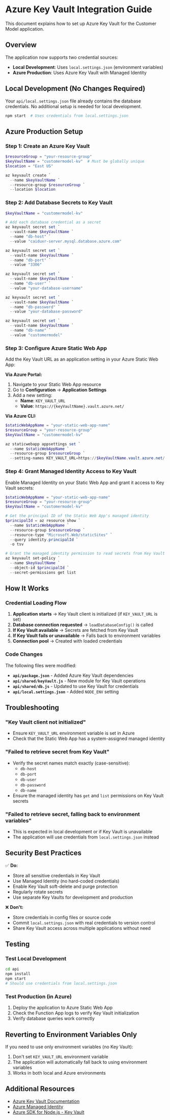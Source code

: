 # Azure Key Vault Integration Guide

This document explains how to set up Azure Key Vault for the Customer Model application.

## Overview

The application now supports two credential sources:
- **Local Development**: Uses `local.settings.json` (environment variables)
- **Azure Production**: Uses Azure Key Vault with Managed Identity

## Local Development (No Changes Required)

Your `api/local.settings.json` file already contains the database credentials. No additional setup is needed for local development.

```bash
npm start  # Uses credentials from local.settings.json
```

## Azure Production Setup

### Step 1: Create an Azure Key Vault

```powershell
$resourceGroup = "your-resource-group"
$keyVaultName = "customermodel-kv"  # Must be globally unique
$location = "East US"

az keyvault create `
  --name $keyVaultName `
  --resource-group $resourceGroup `
  --location $location
```

### Step 2: Add Database Secrets to Key Vault

```powershell
$keyVaultName = "customermodel-kv"

# Add each database credential as a secret
az keyvault secret set `
  --vault-name $keyVaultName `
  --name "db-host" `
  --value "caiduxr-server.mysql.database.azure.com"

az keyvault secret set `
  --vault-name $keyVaultName `
  --name "db-port" `
  --value "3306"

az keyvault secret set `
  --vault-name $keyVaultName `
  --name "db-user" `
  --value "your-database-username"

az keyvault secret set `
  --vault-name $keyVaultName `
  --name "db-password" `
  --value "your-database-password"

az keyvault secret set `
  --vault-name $keyVaultName `
  --name "db-name" `
  --value "customermodel"
```

### Step 3: Configure Azure Static Web App

Add the Key Vault URL as an application setting in your Azure Static Web App:

**Via Azure Portal:**
1. Navigate to your Static Web App resource
2. Go to **Configuration** → **Application Settings**
3. Add a new setting:
   - **Name**: `KEY_VAULT_URL`
   - **Value**: `https://{keyVaultName}.vault.azure.net/`

**Via Azure CLI:**
```powershell
$staticWebAppName = "your-static-web-app-name"
$resourceGroup = "your-resource-group"
$keyVaultName = "customermodel-kv"

az staticwebapp appsettings set `
  --name $staticWebAppName `
  --resource-group $resourceGroup `
  --setting-names KEY_VAULT_URL=https://$keyVaultName.vault.azure.net/
```

### Step 4: Grant Managed Identity Access to Key Vault

Enable Managed Identity on your Static Web App and grant it access to Key Vault secrets:

```powershell
$staticWebAppName = "your-static-web-app-name"
$resourceGroup = "your-resource-group"
$keyVaultName = "customermodel-kv"

# Get the principal ID of the Static Web App's managed identity
$principalId = az resource show `
  --name $staticWebAppName `
  --resource-group $resourceGroup `
  --resource-type "Microsoft.Web/staticSites" `
  --query identity.principalId `
  -o tsv

# Grant the managed identity permission to read secrets from Key Vault
az keyvault set-policy `
  --name $keyVaultName `
  --object-id $principalId `
  --secret-permissions get list
```

## How It Works

### Credential Loading Flow

1. **Application starts** → Key Vault client is initialized (if `KEY_VAULT_URL` is set)
2. **Database connection requested** → `loadDatabaseConfig()` is called
3. **If Key Vault available** → Secrets are fetched from Key Vault
4. **If Key Vault fails or unavailable** → Falls back to environment variables
5. **Connection pool** → Created with loaded credentials

### Code Changes

The following files were modified:

- **`api/package.json`** - Added Azure Key Vault dependencies
- **`api/shared/keyVault.js`** - New module for Key Vault operations
- **`api/shared/db.js`** - Updated to use Key Vault for credentials
- **`api/local.settings.json`** - Added `NODE_ENV` setting

## Troubleshooting

### "Key Vault client not initialized"
- Ensure `KEY_VAULT_URL` environment variable is set in Azure
- Check that the Static Web App has a system-assigned managed identity

### "Failed to retrieve secret from Key Vault"
- Verify the secret names match exactly (case-sensitive):
  - `db-host`
  - `db-port`
  - `db-user`
  - `db-password`
  - `db-name`
- Ensure the managed identity has `get` and `list` permissions on Key Vault secrets

### "Failed to retrieve secret, falling back to environment variables"
- This is expected in local development or if Key Vault is unavailable
- The application will use credentials from `local.settings.json` instead

## Security Best Practices

✅ **Do:**
- Store all sensitive credentials in Key Vault
- Use Managed Identity (no hard-coded credentials)
- Enable Key Vault soft-delete and purge protection
- Regularly rotate secrets
- Use separate Key Vaults for development and production

❌ **Don't:**
- Store credentials in config files or source code
- Commit `local.settings.json` with real credentials to version control
- Share Key Vault access across multiple applications without need

## Testing

### Test Local Development
```bash
cd api
npm install
npm start
# Should use credentials from local.settings.json
```

### Test Production (in Azure)
1. Deploy the application to Azure Static Web App
2. Check the Function App logs to verify Key Vault initialization
3. Verify database queries work correctly

## Reverting to Environment Variables Only

If you need to use only environment variables (no Key Vault):
1. Don't set `KEY_VAULT_URL` environment variable
2. The application will automatically fall back to using environment variables
3. Works in both local and Azure environments

## Additional Resources

- [Azure Key Vault Documentation](https://docs.microsoft.com/azure/key-vault/)
- [Azure Managed Identity](https://docs.microsoft.com/azure/active-directory/managed-identities-azure-resources/)
- [Azure SDK for Node.js - Key Vault](https://github.com/Azure/azure-sdk-for-js/tree/main/sdk/keyvault/keyvault-secrets)
